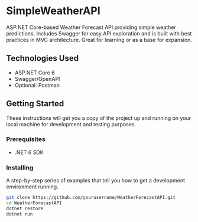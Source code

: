 # SimpleWeatherAPI
ASP.NET Core-based Weather Forecast API providing simple weather predictions. Includes Swagger for easy API exploration and is built with best practices in MVC architecture. Great for learning or as a base for expansion.

## Technologies Used
- ASP.NET Core 6
- Swagger/OpenAPI
- Optional: Postman

## Getting Started
These instructions will get you a copy of the project up and running on your local machine for development and testing purposes.

### Prerequisites
- .NET 6 SDK

### Installing
A step-by-step series of examples that tell you how to get a development environment running.

```bash
git clone https://github.com/yourusername/WeatherForecastAPI.git
cd WeatherForecastAPI
dotnet restore
dotnet run
